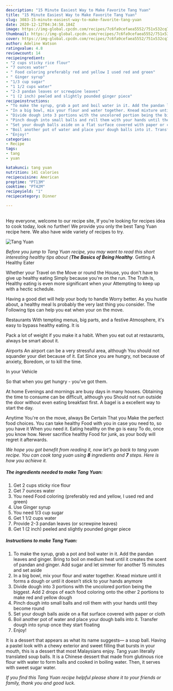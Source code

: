 ```yaml
---
description: "15 Minute Easiest Way to Make Favorite Tang Yuan"
title: "15 Minute Easiest Way to Make Favorite Tang Yuan"
slug: 3083-15-minute-easiest-way-to-make-favorite-tang-yuan
date: 2020-12-12T04:34:58.184Z
image: https://img-global.cpcdn.com/recipes/7c6fa9cefaea5552/751x532cq70/tang-yuan-recipe-main-photo.jpg
thumbnail: https://img-global.cpcdn.com/recipes/7c6fa9cefaea5552/751x532cq70/tang-yuan-recipe-main-photo.jpg
cover: https://img-global.cpcdn.com/recipes/7c6fa9cefaea5552/751x532cq70/tang-yuan-recipe-main-photo.jpg
author: Adeline Watson
ratingvalue: 4.8
reviewcount: 14
recipeingredient:
- "2 cups sticky rice flour"
- "7 ounces water"
- " Food coloring preferably red and yellow I used red and green"
- " Ginger syrup"
- "1/3 cup sugar"
- "1 1/2 cups water"
- "2-3 pandan leaves or screwpine leaves"
- "1 (2 inch) peeled and slightly pounded ginger piece"
recipeinstructions:
- "To make the syrup, grab a pot and boil water in it. Add the pandan leaves and ginger. Bring to boil on medium heat until it creates the scent of pandan and ginger. Add sugar and let simmer for another 15 minutes and set aside"
- "In a big bowl, mix your flour and water together. Knead mixture until it forms a dough or until it doesn’t stick to your hands anymore"
- "Divide dough into 3 portions with the uncolored portion being the biggest. Add 2 drops of each food coloring onto the other 2 portions to make red and yellow dough"
- "Pinch dough into small balls and roll them with your hands until they become round"
- "Set your dough balls aside on a flat surface covered with paper or cloth"
- "Boil another pot of water and place your dough balls into it. Transfer dough into syrup once they start floating"
- "Enjoy!"
categories:
- Recipe
tags:
- tang
- yuan

katakunci: tang yuan 
nutrition: 141 calories
recipecuisine: American
preptime: "PT13M"
cooktime: "PT42M"
recipeyield: "1"
recipecategory: Dinner

---
```

<br>
Hey everyone, welcome to our recipe site, If you're looking for recipes idea to cook today, look no further! We provide you only the best Tang Yuan recipe here. We also have wide variety of recipes to try.
<br>


![Tang Yuan](https://img-global.cpcdn.com/recipes/7c6fa9cefaea5552/751x532cq70/tang-yuan-recipe-main-photo.jpg)

<i>Before you jump to Tang Yuan recipe, you may want to read this short interesting healthy tips about {<strong>The Basics of Being Healthy</strong>.</i>
Getting A Healthy Eater

Whether your Travel on the Move or round the
House, you don't have to give up healthy eating
Simply because you're on the run. The Truth Is,
Healthy eating is even more significant when your
Attempting to keep up with a hectic schedule.

Having a good diet will help your body to handle
Worry better. As you hustle about, a healthy meal
Is probably the very last thing you consider. The
Following tips can help you eat when your on the move.

Restaurants
With tempting menus, big parts, and a festive
Atmosphere, it's easy to bypass healthy eating. It is 

Pack a lot of weight if you make it a habit.
When you eat out at restaurants, always be smart
about it.

Airports
An airport can be a very stressful area, although
You should not squander your diet because of it. Eat
Since you are hungry, not because of anxiety,
Boredom, or to kill the time.

In your Vehicle 

So that when you get hungry - you've got them.

At home
Evenings and mornings are busy days in many houses.
Obtaining the time to consume can be difficult, although you
Should not run outside the door without even eating breakfast
first. 
A bagel is a excellent way to start the day.

Anytime You're on the move, always Be Certain That you
Make the perfect food choices. You can take healthy
Food with you in case you need to, so you have it
When you need it. Eating healthy on the go is easy
To do, once you know how. Never sacrifice healthy
Food for junk, as your body will regret it afterwards.


<i>We hope you got benefit from reading it, now let's go back to tang yuan recipe. You can cook tang yuan using <strong>8</strong> ingredients and <strong>7</strong> steps. Here is how you achieve it.
</i>

##### The ingredients needed to make Tang Yuan:

1. Get 2 cups sticky rice flour
1. Get 7 ounces water
1. You need  Food coloring (preferably red and yellow, I used red and green)
1. Use  Ginger syrup
1. You need 1/3 cup sugar
1. Get 1 1/2 cups water
1. Provide 2-3 pandan leaves (or screwpine leaves)
1. Get 1 (2 inch) peeled and slightly pounded ginger piece


##### Instructions to make Tang Yuan:

1. To make the syrup, grab a pot and boil water in it. Add the pandan leaves and ginger. Bring to boil on medium heat until it creates the scent of pandan and ginger. Add sugar and let simmer for another 15 minutes and set aside
1. In a big bowl, mix your flour and water together. Knead mixture until it forms a dough or until it doesn’t stick to your hands anymore
1. Divide dough into 3 portions with the uncolored portion being the biggest. Add 2 drops of each food coloring onto the other 2 portions to make red and yellow dough
1. Pinch dough into small balls and roll them with your hands until they become round
1. Set your dough balls aside on a flat surface covered with paper or cloth
1. Boil another pot of water and place your dough balls into it. Transfer dough into syrup once they start floating
1. Enjoy!


It is a dessert that appears as what its name suggests— a soup ball. Having a pastel look with a chewy exterior and sweet filling that bursts in your mouth, this is a dessert that most Malaysians enjoy. Tang yuan literally translated soup balls. It is a Chinese dessert that made from glutinous rice flour with water to form balls and cooked in boiling water. Then, it serves with sweet sugar water. 

<i>If you find this Tang Yuan recipe helpful please share it to your friends or family, thank you and good luck.</i>
